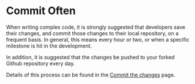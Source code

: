 # Commit Often

When writing complex code, it is strongly suggested that developers save their changes, and commit those changes to their local repository, on a frequent basis.  In general, this means every hour or two, or when a specific milestone is hit in the development.

In addition, it is suggested that the changes be pushed to your forked Github repository every day.

Details of this process can be found in the [Commit the changes][W-commit] page.

[W-commit]: https://github.com/pashford/zfswiki/blob/master/wiki/W-Commit.md
